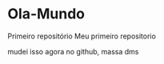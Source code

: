 # Ola-Mundo
 Primeiro repositório
 Meu primeiro repositorio
 
 mudei isso agora no github, massa dms 
